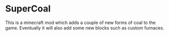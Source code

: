 # SuperCoal
This is a minecraft mod which adds a couple of new forms of coal to the game. Eventually it will also add some new blocks such as custom furnaces.
